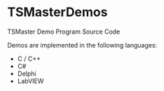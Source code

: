 # TSMasterDemos
TSMaster Demo Program Source Code

Demos are implemented in the following languages:
- C / C++
- C#
- Delphi
- LabVIEW
